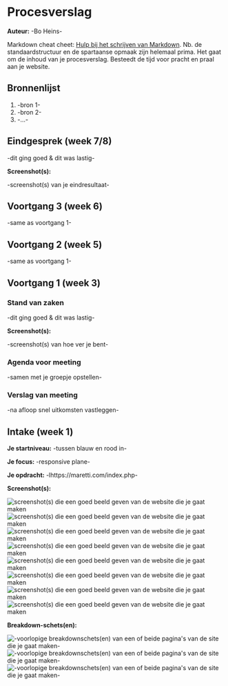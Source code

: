 # Procesverslag
**Auteur:** -Bo Heins-

Markdown cheat cheet: [Hulp bij het schrijven van Markdown](https://github.com/adam-p/markdown-here/wiki/Markdown-Cheatsheet). Nb. de standaardstructuur en de spartaanse opmaak zijn helemaal prima. Het gaat om de inhoud van je procesverslag. Besteedt de tijd voor pracht en praal aan je website.



## Bronnenlijst
1. -bron 1-
2. -bron 2-
3. -...-



## Eindgesprek (week 7/8)

-dit ging goed & dit was lastig-

**Screenshot(s):**

-screenshot(s) van je eindresultaat-



## Voortgang 3 (week 6)

-same as voortgang 1-



## Voortgang 2 (week 5)

-same as voortgang 1-



## Voortgang 1 (week 3)

### Stand van zaken

-dit ging goed & dit was lastig-

**Screenshot(s):**

-screenshot(s) van hoe ver je bent-

### Agenda voor meeting

-samen met je groepje opstellen-

### Verslag van meeting

-na afloop snel uitkomsten vastleggen-



## Intake (week 1)

**Je startniveau:** -tussen blauw en rood in-

**Je focus:** -responsive plane-

**Je opdracht:** -lhttps://maretti.com/index.php-

**Screenshot(s):**

![screenshot(s) die een goed beeld geven van de website die je gaat maken](images/maretti_homepage_laptop.png)
![screenshot(s) die een goed beeld geven van de website die je gaat maken](images/maretti_homepage_telefoon.png)
![screenshot(s) die een goed beeld geven van de website die je gaat maken](images/maretti_marcelwoltering_laptop.png)
![screenshot(s) die een goed beeld geven van de website die je gaat maken](images/maretti_marcelwoltering_telefoon.png)
![screenshot(s) die een goed beeld geven van de website die je gaat maken](images/maretti_navigatie_laptop.png)
![screenshot(s) die een goed beeld geven van de website die je gaat maken](images/maretti_navigatie_teleoon.png)
![screenshot(s) die een goed beeld geven van de website die je gaat maken](images/maretti_productoverzicht_hover_laptop.png)
![screenshot(s) die een goed beeld geven van de website die je gaat maken](images/maretti_productoverzicht_laptop.png)

**Breakdown-schets(en):**

![-voorlopige breakdownschets(en) van een of beide pagina's van de site die je gaat maken-](images/breakdown_schets_Tekengebied1.png)
![-voorlopige breakdownschets(en) van een of beide pagina's van de site die je gaat maken-](images/breakdown_schets-02.png)
![-voorlopige breakdownschets(en) van een of beide pagina's van de site die je gaat maken-](images/breakdown_schets-03.png)
